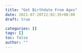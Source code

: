 ```yaml
---
title: "Get Birthdate From Ages"
date: 2021-07-20T22:02:35+08:00
draft: true

categories: []
tags: []
toc: false
author: ""
---
```

